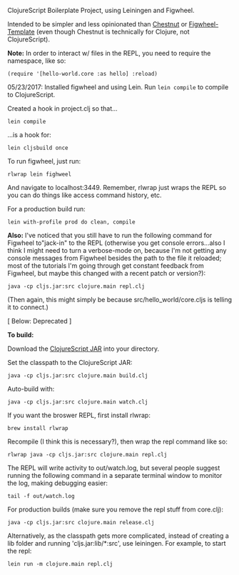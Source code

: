 ClojureScript Boilerplate Project, using Leiningen and Figwheel.

Intended to be simpler and less opinionated than [Chestnut](https://github.com/plexus/chestnut) or [Figwheel-Template](https://github.com/bhauman/figwheel-template) (even though Chestnut is technically for Clojure, not ClojureScript).

**Note:** In order to interact w/ files in the REPL, you need to require the namespace, like so:

```
(require '[hello-world.core :as hello] :reload)
```

05/23/2017: Installed figwheel and using Lein. Run `lein compile` to compile to ClojureScript.

Created a hook in project.clj so that...

```
lein compile
```

...is a hook for:

```
lein cljsbuild once
```

To run figwheel, just run:
```
rlwrap lein fighweel
```

And navigate to localhost:3449. Remember, rlwrap just wraps the REPL so you can do things like access command history, etc.

For a production build run:
```
lein with-profile prod do clean, compile
```

**Also:** I've noticed that you still have to run the following command for Figwheel to"jack-in" to the REPL (otherwise you get console errors...also I think I might need to turn a verbose-mode on, because I'm not getting any console messages from Figwheel besides the path to the file it reloaded; most of the tutorials I'm going through get constant feedback from Figwheel, but maybe this changed with a recent patch or version?):
```
java -cp cljs.jar:src clojure.main repl.clj
```

(Then again, this might simply be because src/hello_world/core.cljs is telling it to connect.)





[ Below: Deprecated ]

**To build:**

Download the [ClojureScript JAR](https://github.com/clojure/clojurescript/releases/download/r1.9.293/cljs.jar) into your directory.

Set the classpath to the ClojureScript JAR:

```
java -cp cljs.jar:src clojure.main build.clj
```

Auto-build with:
```
java -cp cljs.jar:src clojure.main watch.clj
```

If you want the broswer REPL, first install rlwrap:
```
brew install rlwrap
```

Recompile (I think this is necessary?), then wrap the repl command like so:
```
rlwrap java -cp cljs.jar:src clojure.main repl.clj
```

The REPL will write activity to out/watch.log, but several people suggest running the following command in a separate terminal window to monitor the log, making debugging easier:
```
tail -f out/watch.log
```

For production builds (make sure you remove the repl stuff from core.clj):
```
java -cp cljs.jar:src clojure.main release.clj
```

Alternatively, as the classpath gets more complicated, instead of creating a lib folder and running 'cljs.jar:lib/*:src', use leiningen. For example, to start the repl:
```
lein run -m clojure.main repl.clj
```
